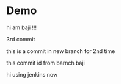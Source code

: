 # Demo

hi am baji !!!

3rd commit

this is a commit in new branch for 2nd time

this commit id from barnch baji

hi using jenkins now
